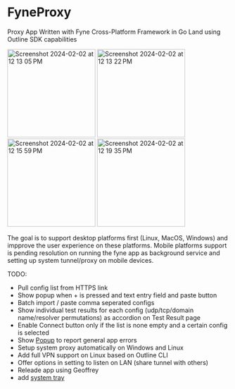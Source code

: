 # FyneProxy

Proxy App Written with Fyne Cross-Platform Framework in Go Land using Outline SDK capabilities

<img width="200" alt="Screenshot 2024-02-02 at 12 13 05 PM" src="https://github.com/amircybersec/FyneProxy/assets/117060873/80d58af8-064c-4f3a-a8f5-54f0e5ccaafc">

<img width="200" alt="Screenshot 2024-02-02 at 12 13 22 PM" src="https://github.com/amircybersec/FyneProxy/assets/117060873/483d4684-c38d-4720-9c58-c55a2f183518">

<img width="200" alt="Screenshot 2024-02-02 at 12 15 59 PM" src="https://github.com/amircybersec/FyneProxy/assets/117060873/821d3ac2-2c47-4f70-ad54-a125b1b6fc17">

<img width="200" alt="Screenshot 2024-02-02 at 12 19 35 PM" src="https://github.com/amircybersec/FyneProxy/assets/117060873/35150967-b63c-4d62-869d-302496928a4e">

The goal is to support desktop platforms first (Linux, MacOS, Windows) and impprove the user experience on these platforms. Mobile platforms support is pending resolution on running the fyne app as background service and setting up system tunnel/proxy on mobile devices.

TODO:

- Pull config list from HTTPS link
- Show popup when + is pressed and text entry field and paste button
- Batch import / paste comma seperated configs
- Show individual test results for each config (udp/tcp/domain name/resolver permutations) as accordion on Test Result page
- Enable Connect button only if the list is none empty and a certain config is selected
- Show [Popup](https://docs.fyne.io/api/v2.3/widget/popup.html) to report general app errors
- Setup system proxy automatically on Windows and Linux
- Add full VPN support on Linux based on Outline CLI
- Offer options in setting to listen on LAN (share tunnel with others)
- Releade app using Geoffrey
- add [system tray](https://docs.fyne.io/explore/systray)
